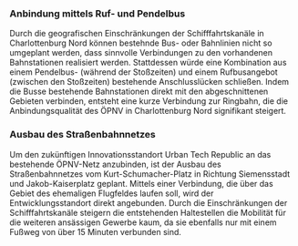 ### Anbindung mittels Ruf- und Pendelbus
Durch die geografischen Einschränkungen der Schifffahrtskanäle in Charlottenburg Nord können bestehnde Bus- oder Bahnlinien nicht so umgeplant werden, dass sinnvolle Verbindungen zu den vorhandenen Bahnstationen realisiert werden. Stattdessen würde eine Kombination aus einem Pendelbus- (während der Stoßzeiten) und einem Rufbusangebot (zwischen den Stoßzeiten) bestehende Anschlusslücken schließen. Indem die Busse bestehende Bahnstationen direkt mit den abgeschnittenen Gebieten verbinden, entsteht eine kurze Verbindung zur Ringbahn, die die Anbindungsqualität des ÖPNV in Charlottenburg Nord signifikant steigert.

### Ausbau des Straßenbahnnetzes
Um den zukünftigen Innovationsstandort Urban Tech Republic an das bestehende ÖPNV-Netz anzubinden, ist der Ausbau des Straßenbahnnetzes vom Kurt-Schumacher-Platz in Richtung Siemensstadt und Jakob-Kaiserplatz geplant. Mittels einer Verbindung, die über das Gebiet des ehemaligen Flugfeldes laufen soll, wird der Entwicklungsstandort direkt angebunden. Durch die Einschränkungen der Schifffahrtskanäle steigern die entstehenden Haltestellen die Mobilität für die weiteren ansässigen Gewerbe kaum, da sie ebenfalls nur mit einem Fußweg von über 15 Minuten verbunden sind.
